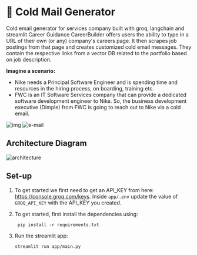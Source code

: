 # 📧 Cold Mail Generator
Cold email generator for services company built with groq, langchain and streamlit Career Guidance CareerBuilder offers users the ability to type in a URL of their own (or any) company's careers page. It then scrapes job postings from that page and creates customized cold email messages. They contain the respective links from a vector DB related to the portfolio based on job description.

**Imagine a scenario:**

- Nike needs a Principal Software Engineer and is spending time and resources in the hiring process, on boarding, training etc.
- FWC is an IT Software Services company that can provide a dedicated software development engineer to Nike. So, the business development executive (Dimple) from FWC is going to reach out to Nike via a cold email.

![img](https://github.com/user-attachments/assets/0753ccf4-c9a9-4e0c-9679-8f940acd7bab)
![e-mail](https://github.com/user-attachments/assets/27146378-ce77-4fc2-942b-1f3177c398a7)


## Architecture Diagram
![architecture](https://github.com/user-attachments/assets/5ca2e522-2817-4360-aea4-26eeae84f33b)


## Set-up
1. To get started we first need to get an API_KEY from here: https://console.groq.com/keys. Inside `app/.env` update the value of `GROQ_API_KEY` with the API_KEY you created. 


2. To get started, first install the dependencies using:
    ```commandline
     pip install -r requirements.txt
    ```
   
3. Run the streamlit app:
   ```commandline
   streamlit run app/main.py
   ```
